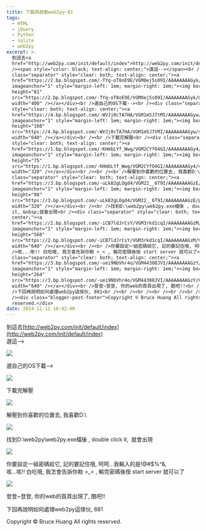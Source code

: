 ```yaml
---
title: 下載與啟動web2py-01
tags:
  - HTML
  - jQuery
  - Python
  - sqlite
  - web2py
excerpt: >-
  到這去<a
  href="http://web2py.com/init/default/index">http://web2py.com/init/default/index</a><br
  /><span style="color: black; text-align: center;">選這--></span><br /><div
  class="separator" style="clear: both; text-align: center;"><a
  href="https://2.bp.blogspot.com/-TYq-oT8oE9E/VGM0ej5s09I/AAAAAAAAGyk/U5OP_59miT8/s1600/img_04%2B2014.11.12%2B18.19.gif"
  imageanchor="1" style="margin-left: 1em; margin-right: 1em;"><img border="0"
  height="81"
  src="https://2.bp.blogspot.com/-TYq-oT8oE9E/VGM0ej5s09I/AAAAAAAAGyk/U5OP_59miT8/s400/img_04%2B2014.11.12%2B18.19.gif"
  width="400" /></a></div><br />選自己的OS下載--><br /><div class="separator"
  style="clear: both; text-align: center;"><a
  href="https://4.bp.blogspot.com/-WVJj0cTA7HA/VGM1m5J7tMI/AAAAAAAAGyw/sRPC2n7d8aY/s1600/img_05%2B2014.11.12%2B18.24.gif"
  imageanchor="1" style="margin-left: 1em; margin-right: 1em;"><img border="0"
  height="160"
  src="https://4.bp.blogspot.com/-WVJj0cTA7HA/VGM1m5J7tMI/AAAAAAAAGyw/sRPC2n7d8aY/s640/img_05%2B2014.11.12%2B18.24.gif"
  width="640" /></a></div><br /><br />下載完解壓<br /><div class="separator"
  style="clear: both; text-align: center;"><a
  href="https://1.bp.blogspot.com/-KHmbLYf_Wwg/VGM2CYfO4GI/AAAAAAAAGy4/vo0LLElR-N4/s1600/img_06%2B2014.11.12%2B18.27.gif"
  imageanchor="1" style="margin-left: 1em; margin-right: 1em;"><img border="0"
  height="75"
  src="https://1.bp.blogspot.com/-KHmbLYf_Wwg/VGM2CYfO4GI/AAAAAAAAGy4/vo0LLElR-N4/s320/img_06%2B2014.11.12%2B18.27.gif"
  width="320" /></a></div><br /><br /><br />解壓到你喜歡的位置去, 我喜歡D:\<br /><div
  class="separator" style="clear: both; text-align: center;"><a
  href="https://3.bp.blogspot.com/-uLk82gLOgd4/VGM22__6T9I/AAAAAAAAGzE/pweChlmkTyI/s1600/img_07%2B2014.11.12%2B18.29.gif"
  imageanchor="1" style="margin-left: 1em; margin-right: 1em;"><img border="0"
  height="98"
  src="https://3.bp.blogspot.com/-uLk82gLOgd4/VGM22__6T9I/AAAAAAAAGzE/pweChlmkTyI/s320/img_07%2B2014.11.12%2B18.29.gif"
  width="320" /></a></div><br /><br />找到D:\web2py\web2py.exe檔後 , double click
  it, &nbsp;就會出現<br /><div class="separator" style="clear: both; text-align:
  center;"><a
  href="https://2.bp.blogspot.com/-iCB7ldJrCsY/VGM3rkd1cqI/AAAAAAAAGzM/VMfRiVCy9qY/s1600/img_09%2B2014.11.12%2B18.34.gif"
  imageanchor="1" style="margin-left: 1em; margin-right: 1em;"><img border="0"
  height="560"
  src="https://2.bp.blogspot.com/-iCB7ldJrCsY/VGM3rkd1cqI/AAAAAAAAGzM/VMfRiVCy9qY/s640/img_09%2B2014.11.12%2B18.34.gif"
  width="640" /></a></div><br /><br />你要設定一組密碼給它, 記的要記住哦, 呵呵...我輸入的是!@#$%^&,<br
  />咳...咳!! 白吃哦, 我怎會告訴你勒 >_< , 輸完密碼後按 start server 就可以了<br /><div
  class="separator" style="clear: both; text-align: center;"><a
  href="https://3.bp.blogspot.com/-uei9NbVhr4o/VGM44308JVI/AAAAAAAAGzY/Q9gH_FKE6HE/s1600/img_10%2B2014.11.12%2B18.38.gif"
  imageanchor="1" style="margin-left: 1em; margin-right: 1em;"><img border="0"
  height="264"
  src="https://3.bp.blogspot.com/-uei9NbVhr4o/VGM44308JVI/AAAAAAAAGzY/Q9gH_FKE6HE/s640/img_10%2B2014.11.12%2B18.38.gif"
  width="640" /></a></div><br />登登~登登, 你的web的首頁出現了, 酷吧!!<br /><br
  />下回再說明如何處理web2py這傢伙, 881<br /><br /><br /><br /><br /><br /><br /><br /><br
  /><div class="blogger-post-footer">Copyright © Bruce Huang All rights
  reserved.</div>
date: 2014-11-12 18:42:00
---
```


到這去[http://web2py.com/init/default/index](http://web2py.com/init/default/index)  
選這-->  

[![](https://2.bp.blogspot.com/-TYq-oT8oE9E/VGM0ej5s09I/AAAAAAAAGyk/U5OP_59miT8/s400/img_04%2B2014.11.12%2B18.19.gif)](https://2.bp.blogspot.com/-TYq-oT8oE9E/VGM0ej5s09I/AAAAAAAAGyk/U5OP_59miT8/s1600/img_04%2B2014.11.12%2B18.19.gif)

  
選自己的OS下載-->  

[![](https://4.bp.blogspot.com/-WVJj0cTA7HA/VGM1m5J7tMI/AAAAAAAAGyw/sRPC2n7d8aY/s640/img_05%2B2014.11.12%2B18.24.gif)](https://4.bp.blogspot.com/-WVJj0cTA7HA/VGM1m5J7tMI/AAAAAAAAGyw/sRPC2n7d8aY/s1600/img_05%2B2014.11.12%2B18.24.gif)

  
  
下載完解壓  

[![](https://1.bp.blogspot.com/-KHmbLYf_Wwg/VGM2CYfO4GI/AAAAAAAAGy4/vo0LLElR-N4/s320/img_06%2B2014.11.12%2B18.27.gif)](https://1.bp.blogspot.com/-KHmbLYf_Wwg/VGM2CYfO4GI/AAAAAAAAGy4/vo0LLElR-N4/s1600/img_06%2B2014.11.12%2B18.27.gif)

  
  
  
解壓到你喜歡的位置去, 我喜歡D:\\  

[![](https://3.bp.blogspot.com/-uLk82gLOgd4/VGM22__6T9I/AAAAAAAAGzE/pweChlmkTyI/s320/img_07%2B2014.11.12%2B18.29.gif)](https://3.bp.blogspot.com/-uLk82gLOgd4/VGM22__6T9I/AAAAAAAAGzE/pweChlmkTyI/s1600/img_07%2B2014.11.12%2B18.29.gif)

  
  
找到D:\\web2py\\web2py.exe檔後 , double click it,  就會出現  

[![](https://2.bp.blogspot.com/-iCB7ldJrCsY/VGM3rkd1cqI/AAAAAAAAGzM/VMfRiVCy9qY/s640/img_09%2B2014.11.12%2B18.34.gif)](https://2.bp.blogspot.com/-iCB7ldJrCsY/VGM3rkd1cqI/AAAAAAAAGzM/VMfRiVCy9qY/s1600/img_09%2B2014.11.12%2B18.34.gif)

  
  
你要設定一組密碼給它, 記的要記住哦, 呵呵...我輸入的是!@#$%^&,  
咳...咳!! 白吃哦, 我怎會告訴你勒 >\_< , 輸完密碼後按 start server 就可以了  

[![](https://3.bp.blogspot.com/-uei9NbVhr4o/VGM44308JVI/AAAAAAAAGzY/Q9gH_FKE6HE/s640/img_10%2B2014.11.12%2B18.38.gif)](https://3.bp.blogspot.com/-uei9NbVhr4o/VGM44308JVI/AAAAAAAAGzY/Q9gH_FKE6HE/s1600/img_10%2B2014.11.12%2B18.38.gif)

  
登登~登登, 你的web的首頁出現了, 酷吧!!  
  
下回再說明如何處理web2py這傢伙, 881  
  
  
  
  
  
  
  
  

Copyright © Bruce Huang All rights reserved.
<!-- more -->
